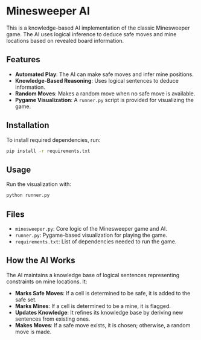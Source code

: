 # Minesweeper AI

This is a knowledge-based AI implementation of the classic Minesweeper game. The AI uses logical inference to deduce safe moves and mine locations based on revealed board information.

## Features
- **Automated Play**: The AI can make safe moves and infer mine positions.
- **Knowledge-Based Reasoning**: Uses logical sentences to deduce information.
- **Random Moves**: Makes a random move when no safe move is available.
- **Pygame Visualization**: A `runner.py` script is provided for visualizing the game.

## Installation
To install required dependencies, run:
```sh
pip install -r requirements.txt
```

## Usage
Run the visualization with:
```sh
python runner.py
```

## Files
- `minesweeper.py`: Core logic of the Minesweeper game and AI.
- `runner.py`: Pygame-based visualization for playing the game.
- `requirements.txt`: List of dependencies needed to run the game.

## How the AI Works
The AI maintains a knowledge base of logical sentences representing constraints on mine locations. It:

- **Marks Safe Moves**: If a cell is determined to be safe, it is added to the safe set.
- **Marks Mines**: If a cell is determined to be a mine, it is flagged.
- **Updates Knowledge**: It refines its knowledge base by deriving new sentences from existing ones.
- **Makes Moves**: If a safe move exists, it is chosen; otherwise, a random move is made.


